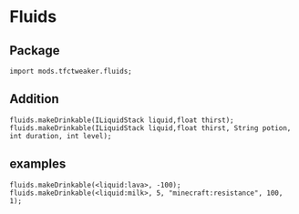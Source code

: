 # Fluids

## Package
```zenscript
import mods.tfctweaker.fluids;
```

## Addition

```zenscript
fluids.makeDrinkable(ILiquidStack liquid,float thirst);
fluids.makeDrinkable(ILiquidStack liquid,float thirst, String potion, int duration, int level);
```

## examples

```zenscript
fluids.makeDrinkable(<liquid:lava>, -100);
fluids.makeDrinkable(<liquid:milk>, 5, "minecraft:resistance", 100, 1);

```